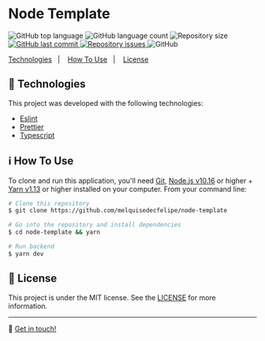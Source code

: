 <h1>Node Template</h1>

<p>
  <img alt="GitHub top language" src="https://img.shields.io/github/languages/top/melquisedecfelipe/node-template.svg">

  <img alt="GitHub language count" src="https://img.shields.io/github/languages/count/melquisedecfelipe/node-template.svg">

  <img alt="Repository size" src="https://img.shields.io/github/repo-size/melquisedecfelipe/node-template.svg">

  <a href="https://github.com/melquisedecfelipe/node-template/commits/master">
    <img alt="GitHub last commit" src="https://img.shields.io/github/last-commit/melquisedecfelipe/node-template.svg">
  </a>

  <a href="https://github.com/melquisedecfelipe/node-template/issues">
    <img alt="Repository issues" src="https://img.shields.io/github/issues/melquisedecfelipe/node-template.svg">
  </a>

  <img alt="GitHub" src="https://img.shields.io/github/license/melquisedecfelipe/node-template.svg">
</p>

<p>
  <a href="#rocket-technologies">Technologies</a>&nbsp;&nbsp;&nbsp;|&nbsp;&nbsp;&nbsp;
  <a href="#information_source-how-to-use">How To Use</a>&nbsp;&nbsp;&nbsp;|&nbsp;&nbsp;&nbsp;
  <a href="#memo-license">License</a>
</p>

## :rocket: Technologies

This project was developed with the following technologies:

- [Eslint](https://eslint.org/)
- [Prettier](https://prettier.io/)
- [Typescript](https://www.typescriptlang.org/)

## :information_source: How To Use

To clone and run this application, you'll need [Git](https://git-scm.com), [Node.js v10.16](https://nodejs.org/) or higher + [Yarn v1.13](https://yarnpkg.com/) or higher installed on your computer. From your command line:

```bash
# Clone this repository
$ git clone https://github.com/melquisedecfelipe/node-template

# Go into the repository and install dependencies
$ cd node-template && yarn

# Run backend
$ yarn dev
```

## :memo: License

This project is under the MIT license. See the [LICENSE](https://github.com/melquisedecfelipe/node-template/blob/master/LICENSE) for more information.

---

:wave: [Get in touch!](https://www.linkedin.com/in/melquisedecfelipe/)
